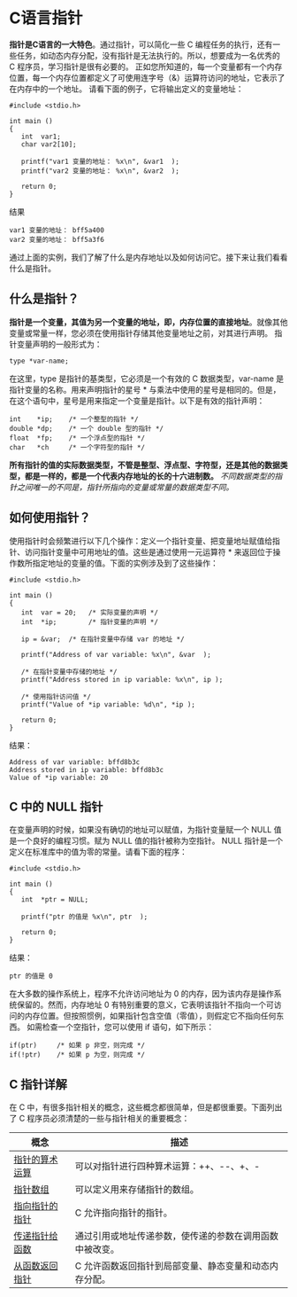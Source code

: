 # C语言指针
**指针是C语言的一大特色**。通过指针，可以简化一些 C 编程任务的执行，还有一些任务，如动态内存分配，没有指针是无法执行的。所以，想要成为一名优秀的 C 程序员，学习指针是很有必要的。
正如您所知道的，每一个变量都有一个内存位置，每一个内存位置都定义了可使用连字号（&）运算符访问的地址，它表示了在内存中的一个地址。
请看下面的例子，它将输出定义的变量地址：
```
#include <stdio.h>

int main ()
{
   int  var1;
   char var2[10];

   printf("var1 变量的地址： %x\n", &var1  );
   printf("var2 变量的地址： %x\n", &var2  );

   return 0;
}
```
结果
```
var1 变量的地址： bff5a400
var2 变量的地址： bff5a3f6
```
通过上面的实例，我们了解了什么是内存地址以及如何访问它。接下来让我们看看什么是指针。

## 什么是指针？
**指针是一个变量，其值为另一个变量的地址，即，内存位置的直接地址**。就像其他变量或常量一样，您必须在使用指针存储其他变量地址之前，对其进行声明。
指针变量声明的一般形式为：
```
type *var-name;
```
在这里，type 是指针的基类型，它必须是一个有效的 C 数据类型，var-name 是指针变量的名称。用来声明指针的星号 * 与乘法中使用的星号是相同的。但是，在这个语句中，星号是用来指定一个变量是指针。以下是有效的指针声明：
```
int    *ip;    /* 一个整型的指针 */
double *dp;    /* 一个 double 型的指针 */
float  *fp;    /* 一个浮点型的指针 */
char   *ch     /* 一个字符型的指针 */
```
**所有指针的值的实际数据类型，不管是整型、浮点型、字符型，还是其他的数据类型，都是一样的，都是一个代表内存地址的长的十六进制数。** *不同数据类型的指针之间唯一的不同是，指针所指向的变量或常量的数据类型不同。*

## 如何使用指针？
使用指针时会频繁进行以下几个操作：定义一个指针变量、把变量地址赋值给指针、访问指针变量中可用地址的值。这些是通过使用一元运算符 * 来返回位于操作数所指定地址的变量的值。下面的实例涉及到了这些操作：
```
#include <stdio.h>

int main ()
{
   int  var = 20;   /* 实际变量的声明 */
   int  *ip;        /* 指针变量的声明 */

   ip = &var;  /* 在指针变量中存储 var 的地址 */

   printf("Address of var variable: %x\n", &var  );

   /* 在指针变量中存储的地址 */
   printf("Address stored in ip variable: %x\n", ip );

   /* 使用指针访问值 */
   printf("Value of *ip variable: %d\n", *ip );

   return 0;
}
```
结果：
```
Address of var variable: bffd8b3c
Address stored in ip variable: bffd8b3c
Value of *ip variable: 20
```

## C 中的 NULL 指针
在变量声明的时候，如果没有确切的地址可以赋值，为指针变量赋一个 NULL 值是一个良好的编程习惯。赋为 NULL 值的指针被称为空指针。
NULL 指针是一个定义在标准库中的值为零的常量。请看下面的程序：
```
#include <stdio.h>

int main ()
{
   int  *ptr = NULL;

   printf("ptr 的值是 %x\n", ptr  );
 
   return 0;
}
```
结果：
```
ptr 的值是 0
```
在大多数的操作系统上，程序不允许访问地址为 0 的内存，因为该内存是操作系统保留的。然而，内存地址 0 有特别重要的意义，它表明该指针不指向一个可访问的内存位置。但按照惯例，如果指针包含空值（零值），则假定它不指向任何东西。
如需检查一个空指针，您可以使用 if 语句，如下所示：
```
if(ptr)     /* 如果 p 非空，则完成 */
if(!ptr)    /* 如果 p 为空，则完成 */
```

## C 指针详解 
在 C 中，有很多指针相关的概念，这些概念都很简单，但是都很重要。下面列出了 C 程序员必须清楚的一些与指针相关的重要概念：

| 概念                                       | 描述                           |
| ---------------------------------------- | ---------------------------- |
| [指针的算术运算](http://www.runoob.com/cprogramming/c-pointer-arithmetic.html) | 可以对指针进行四种算术运算：++、--、+、-      |
| [指针数组](http://www.runoob.com/cprogramming/c-array-of-pointers.html) | 可以定义用来存储指针的数组。               |
| [指向指针的指针](http://www.runoob.com/cprogramming/c-pointer-to-pointer.html) | C 允许指向指针的指针。                 |
| [传递指针给函数](http://www.runoob.com/cprogramming/c-passing-pointers-to-functions.html) | 通过引用或地址传递参数，使传递的参数在调用函数中被改变。 |
| [从函数返回指针](http://www.runoob.com/cprogramming/c-return-pointer-from-functions.html) | C 允许函数返回指针到局部变量、静态变量和动态内存分配。 |





